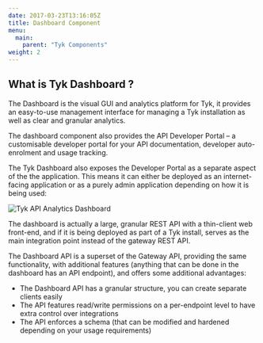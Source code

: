 ```yaml
---
date: 2017-03-23T13:16:05Z
title: Dashboard Component
menu:
  main:
    parent: "Tyk Components"
weight: 2 
---
```


## What is Tyk Dashboard ?

The Dashboard is the visual GUI and analytics platform for Tyk, it provides an easy-to-use management interface for managing a Tyk installation as well as clear and granular analytics.

The dashboard component also provides the API Developer Portal – a customisable developer portal for your API documentation, developer auto-enrolment and usage tracking.

The Tyk Dashboard also exposes the Developer Portal as a separate aspect of the the application. This means it can either be deployed as an internet-facing application or as a purely admin application depending on how it is being used:

![Tyk API Analytics Dashboard][1]

The dashboard is actually a large, granular REST API with a thin-client web front-end, and if it is being deployed as part of a Tyk install, serves as the main integration point instead of the gateway REST API.

The Dashboard API is a superset of the Gateway API, providing the same functionality, with additional features (anything that can be done in the dashboard has an API endpoint), and offers some additional advantages:

*   The Dashboard API has a granular structure, you can create separate clients easily
*   The API features read/write permissions on a per-endpoint level to have extra control over integrations
*   The API enforces a schema (that can be modified and hardened depending on your usage requirements)

 [1]: /docs/img/diagrams/dashboard3.png